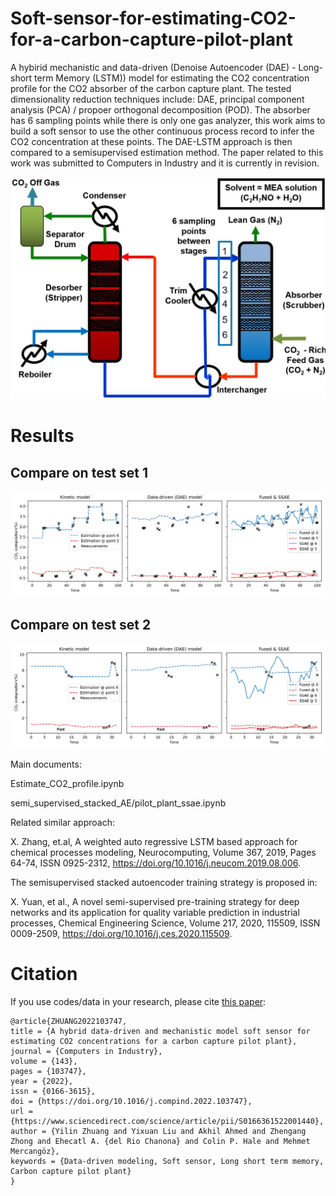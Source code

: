 # Soft-sensor-for-estimating-CO2-for-a-carbon-capture-pilot-plant
A hybirid mechanistic and data-driven (Denoise Autoencoder (DAE) - Long-short term Memory (LSTM)) model for estimating the CO2 concentration profile for the CO2 absorber of the carbon capture plant. The tested dimensionality reduction techniques include: DAE, principal component analysis (PCA) / propoer orthogonal decomposition (POD). The absorber has 6 sampling points while there is only one gas analyzer, this work aims to build a soft sensor to use the other continuous process record to infer the CO2 concentration at these points. The DAE-LSTM approach is then compared to a semisupervised estimation method. The paper related to this work was submitted to Computers in Industry and it is currently in revision.

![Process scheme](images/pilot_plant.jpg)

# Results
## Compare on test set 1
![Set1](images/compare_set1.png)
## Compare on test set 2
![Set2](images/compare_set2.png)

Main documents:

Estimate_CO2_profile.ipynb

semi_supervised_stacked_AE/pilot_plant_ssae.ipynb

Related similar approach:

X. Zhang, et.al, A weighted auto regressive LSTM based approach for chemical processes modeling, Neurocomputing, Volume 367, 2019, Pages 64-74, ISSN 0925-2312, https://doi.org/10.1016/j.neucom.2019.08.006.

The semisupervised stacked autoencoder training strategy is proposed in:

X. Yuan, et al., A novel semi-supervised pre-training strategy for deep networks and its application for quality variable prediction in industrial processes, Chemical Engineering Science, Volume 217, 2020, 115509, ISSN 0009-2509, https://doi.org/10.1016/j.ces.2020.115509.

# Citation
If you use codes/data in your research, please cite [this paper](https://doi.org/10.1016/j.compind.2022.103747):
```
@article{ZHUANG2022103747,
title = {A hybrid data-driven and mechanistic model soft sensor for estimating CO2 concentrations for a carbon capture pilot plant},
journal = {Computers in Industry},
volume = {143},
pages = {103747},
year = {2022},
issn = {0166-3615},
doi = {https://doi.org/10.1016/j.compind.2022.103747},
url = {https://www.sciencedirect.com/science/article/pii/S0166361522001440},
author = {Yilin Zhuang and Yixuan Liu and Akhil Ahmed and Zhengang Zhong and Ehecatl A. {del Rio Chanona} and Colin P. Hale and Mehmet Mercangöz},
keywords = {Data-driven modeling, Soft sensor, Long short term memory, Carbon capture pilot plant}
}
```